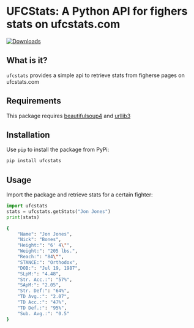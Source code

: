 # UFCStats: A Python API for fighers stats on ufcstats.com
[![Downloads](https://pepy.tech/badge/ufcstats)](https://pepy.tech/project/ufcstats)  

## What is it?
`ufcstats` provides a simple api to retrieve stats from figherse pages on ufcstats.com 

## Requirements

This package requires [beautifulsoup4](https://pypi.org/project/beautifulsoup4/) and [urllib3](https://pypi.org/project/urllib3/)

## Installation
Use `pip` to install the package from PyPi:

```bash
pip install ufcstats
```

## Usage
Import the package and retrieve stats for a certain fighter:

```python
import ufcstats
stats = ufcstats.getStats("Jon Jones")
print(stats)
```

```bash
{
    "Name": "Jon Jones",
    "Nick": "Bones",
    "Height:": "6' 4\"",
    "Weight:": "205 lbs.",
    "Reach:": "84\"",
    "STANCE:": "Orthodox",
    "DOB:": "Jul 19, 1987",
    "SLpM:": "4.48",
    "Str. Acc.:": "57%",
    "SApM:": "2.05",
    "Str. Def:": "64%",
    "TD Avg.:": "2.07",
    "TD Acc.:": "47%",
    "TD Def.:": "95%",
    "Sub. Avg.:": "0.5"
}
```
